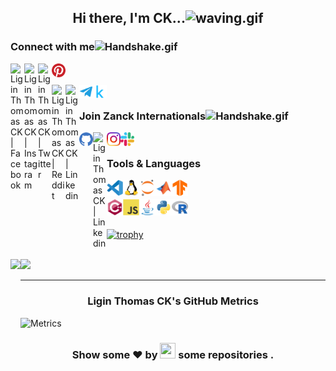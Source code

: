 <h2 align="center">Hi there, I'm CK...<img src="https://github.com/liginthomasck/liginthomasck/blob/main/assets/waving.gif" alt="waving.gif" width=27px></h2>

### Connect with me<img src="https://github.com/liginthomasck/liginthomasck/blob/main/assets/Handshake.gif" alt="Handshake.gif" width=40px>

[<img align="left" alt="Ligin Thomas CK | Facebook" width="22px" src="https://raw.githubusercontent.com/peterthehan/peterthehan/master/assets/facebook.svg" />](https://www.facebook.com/liginthomasck)
[<img align="left" alt="Ligin Thomas CK | Instagram" width="22px" src="https://github.com/liginthomasck/social-media-icons/blob/main/assests/instagram.png" />](https://www.instagram.com/liginthomasck)
[<img align="left" alt="Ligin Thomas CK | Twitter" width="22px" src="https://raw.githubusercontent.com/peterthehan/peterthehan/master/assets/twitter.svg" />](https://twitter.com/liginthomasck?)
[<img align="left" alt="Ligin Thomas CK | Pinterest" width="22px" src="https://github.com/liginthomasck/liginthomasck/blob/main/assets/pinterest.png" />](https://in.pinterest.com/liginthomasck/)
<br/>
<br/>
[<img align="left" alt="Ligin Thomas CK | Reddit" width="22px" src="https://raw.githubusercontent.com/peterthehan/peterthehan/master/assets/reddit.svg" />](https://www.reddit.com/user/Ciya_Khan)
[<img align="left" alt="Ligin Thomas CK | Linkedin" width="22px" src="https://raw.githubusercontent.com/peterthehan/peterthehan/master/assets/linkedin.svg" />](https://www.linkedin.com/in/liginthomasck/)
[<img align="left" alt="Ligin Thomas CK | telegram" width="22px" src="https://github.com/liginthomasck/liginthomasck/blob/main/assets/teleg.png" />](https://t.me/liginthomasck)
[<img align="left" alt="Ligin Thomas CK | Kaggle" width="22px" src="https://github.com/liginthomasck/liginthomasck/blob/main/assets/kaggle.png" />](https://www.kaggle.com/ciyakhan)
<br/>

### Join Zanck Internationals<img src="https://github.com/liginthomasck/liginthomasck/blob/main/assets/Handshake.gif" alt="Handshake.gif" width=40px>

[<img align="left" alt="Ligin Thomas CK | Instagram" width="22px" src="https://github.com/liginthomasck/liginthomasck/blob/main/assets/git.png" />](https://github.com/Zanck-Internationals/)
[<img align="left" alt="Ligin Thomas CK | Linkedin" width="22px" src="https://raw.githubusercontent.com/peterthehan/peterthehan/master/assets/linkedin.svg" />](https://www.linkedin.com/company/zanck-internationals/)
[<img align="left" alt="Ligin Thomas CK | Instagram" width="22px" src="https://github.com/liginthomasck/liginthomasck/blob/main/assets/instagram.png" />](https://www.instagram.com/zanck_internationals/)
[<img align="left" alt="Ligin Thomas CK | Slack" width="22px" src="https://github.com/liginthomasck/liginthomasck/blob/main/assets/slack.png" />](https://zanckinternationals.slack.com)
<br/>

### Tools & Languages

[<img align="left" alt="Cpp" width="26px" src="https://raw.githubusercontent.com/devicons/devicon/master/icons/vscode/vscode-original.svg" />](CiyaKhan)
[<img align="left" alt="Cpp" width="26px" src="https://raw.githubusercontent.com/devicons/devicon/master/icons/linux/linux-original.svg" />](CiyaKhan)
[<img align="left" alt="Cpp" width="26px" src="https://raw.githubusercontent.com/devicons/devicon/master/icons/jupyter/jupyter-original.svg" />](CiyaKhan)
[<img align="left" alt="Cpp" width="26px" src="https://raw.githubusercontent.com/devicons/devicon/master/icons/matlab/matlab-original.svg" />](CiyaKhan)
[<img align="left" alt="Cpp" width="26px" src="https://raw.githubusercontent.com/devicons/devicon/master/icons/tensorflow/tensorflow-original.svg" />](CiyaKhan)
<br/>

[<img align="left" alt="Cpp" width="26px" src="https://raw.githubusercontent.com/devicons/devicon/master/icons/cplusplus/cplusplus-original.svg" />](CiyaKhan)
[<img align="left" alt="Cpp" width="26px" src="https://raw.githubusercontent.com/devicons/devicon/master/icons/javascript/javascript-original.svg" />](CiyaKhan)
[<img align="left" alt="Cpp" width="26px" src="https://raw.githubusercontent.com/devicons/devicon/master/icons/java/java-original.svg" />](CiyaKhan)
[<img align="left" alt="Cpp" width="26px" src="https://raw.githubusercontent.com/devicons/devicon/master/icons/python/python-original.svg" />](CiyaKhan)
[<img align="left" alt="Cpp" width="26px" src="https://raw.githubusercontent.com/devicons/devicon/master/icons/r/r-original.svg" />](CiyaKhan)
<br/>
<br/>

[![trophy](https://github-profile-trophy.vercel.app/?username=liginthomasck&margin-w=5&margin-h=5&column=6&row=1&no-bg=true&theme=radical)](CiyaKhan)
<!--<img width="350px" src="https://camo.githubusercontent.com/12e0d68f4910f6b0bb4358a6e600ddda201427e01ed1bcf264258900109ea9c6/68747470733a2f2f696d6775722e636f6d2f5a396e317935532e676966">
------------------------------------------------------------------------------------------------------------------------------------------------------------------------------
![](https://github-profile-summary-cards.vercel.app/api/cards/profile-details?username=liginthomasck&theme=github_dark)
![](https://github-profile-summary-cards.vercel.app/api/cards/productive-time?username=liginthomasck&theme=github_dark)
![](https://github-profile-summary-cards.vercel.app/api/cards/most-commit-language?username=liginthomasck&theme=github_dark)
-->
<br/>

  <img height="170" align="left" src="https://github-readme-stats.vercel.app/api?username=liginthomasck&show_icons=true&theme=github_dark&count_private=true&include_all_commits=true" />
  <img src="https://github-readme-stats.vercel.app/api/top-langs/?username=liginthomasck&layout=compact&theme=github_dark" />
<br/>

<!--START_SECTION:waka
  <img align="left" src="http://img.shields.io/badge/Profile%20Views-14-blue" />
  <br/>
  <img src="https://img.shields.io/badge/From%20Hello%20World%20I%27ve%20Written-1.9%20million%20lines%20of%20code-blue" />
  
[![Readme Card](https://github-readme-stats.vercel.app/api/pin/?username=liginthomasck&repo=cars-databook&theme=github_dark)](https://github.com/liginthomasck/cars-databook)

[![Readme Card](https://github-readme-stats.vercel.app/api/pin/?username=liginthomasck&repo=liginthomasck&theme=github_dark)](https://github.com/liginthomasck/liginthomasck)
-->
------------------------------------------------------------------------------------------------------------------------------------------------------------------------------

<h3 align="center">Ligin Thomas CK's GitHub Metrics</h3>
<!--<p><img src="https://metrics.lecoq.io/liginthomasck/" alt="Github Metrics"></p>-->

![Metrics](https://metrics.lecoq.io/liginthomasck?template=classic&repositories.forks=true&base.metadata=0&isocalendar=1&languages=1&introduction=1&stars=1&people=1&gists=1&followup=1&lines=1&activity=1&achievements=1&discussions=1&notable=1&repositories=1&tweets=1&repositories=100&repositories.batch=100&repositories.forks=true&repositories.affiliations=owner&isocalendar.duration=half-year&languages.limit=8&languages.sections=most-used&languages.colors=github&languages.threshold=0%25&languages.indepth=false&languages.recent.load=300&languages.recent.days=14&introduction.title=true&stars.limit=4&people.limit=24&people.size=28&people.types=followers%2C%20following&people.identicons=false&people.shuffle=false&followup.sections=repositories&activity.limit=5&activity.load=300&activity.days=14&activity.filter=all&activity.visibility=all&activity.timestamps=true&achievements.threshold=C&achievements.secrets=true&achievements.limit=0&notable.repositories=true&tweets.attachments=true&tweets.limit=5&tweets.user=.user.twitter&config.timezone=Asia%2FCalcutta)

<h3 align="center">Show some ❤ by <img src="https://imgur.com/o7ncZFp.jpg" height=25px width=25px> some repositories .</h3>
